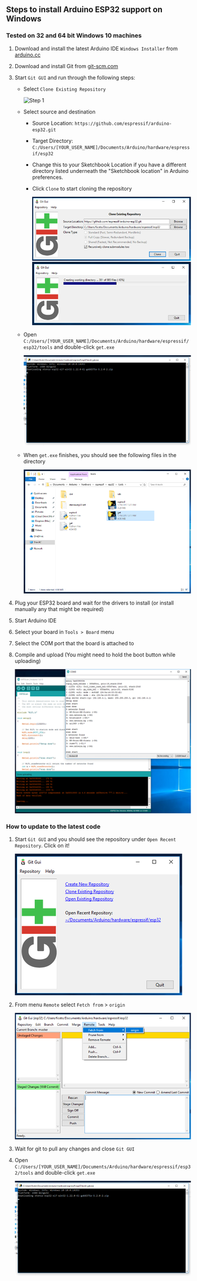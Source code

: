 ## Steps to install Arduino ESP32 support on Windows
### Tested on 32 and 64 bit Windows 10 machines

1. Download and install the latest Arduino IDE ```Windows Installer``` from [arduino.cc](https://www.arduino.cc/en/Main/Software)
2. Download and install Git from [git-scm.com](https://git-scm.com/download/win)
3. Start ```Git GUI``` and run through the following steps:
    - Select ```Clone Existing Repository```

        ![Step 1](../esp32/doc/WIFI_Kit_32.jpg)

    - Select source and destination
        - Source Location: ```https://github.com/espressif/arduino-esp32.git```
        - Target Directory: ```C:/Users/[YOUR_USER_NAME]/Documents/Arduino/hardware/espressif/esp32```
        - Change this to your Sketchbook Location if you have a different directory listed underneath the "Sketchbook location" in Arduino preferences.
        - Click ```Clone``` to start cloning the repository

            ![Step 2](win-screenshots/win-gui-2.png)
            ![Step 3](win-screenshots/win-gui-3.png)

    - Open ```C:/Users/[YOUR_USER_NAME]/Documents/Arduino/hardware/espressif/esp32/tools``` and double-click ```get.exe```

        ![Step 4](win-screenshots/win-gui-4.png)

    - When ```get.exe``` finishes, you should see the following files in the directory

        ![Step 5](win-screenshots/win-gui-5.png)

4. Plug your ESP32 board and wait for the drivers to install (or install manually any that might be required)
5. Start Arduino IDE
6. Select your board in ```Tools > Board``` menu
7. Select the COM port that the board is attached to
8. Compile and upload (You might need to hold the boot button while uploading)

    ![Arduino IDE Example](win-screenshots/arduino-ide.png)

### How to update to the latest code

1. Start ```Git GUI``` and you should see the repository under ```Open Recent Repository```. Click on it!

    ![Update Step 1](win-screenshots/win-gui-update-1.png)

2. From menu ```Remote``` select ```Fetch from``` > ```origin```

    ![Update Step 2](win-screenshots/win-gui-update-2.png)

3. Wait for git to pull any changes and close ```Git GUI```
4. Open ```C:/Users/[YOUR_USER_NAME]/Documents/Arduino/hardware/espressif/esp32/tools``` and double-click ```get.exe```

    ![Step 4](win-screenshots/win-gui-4.png)

